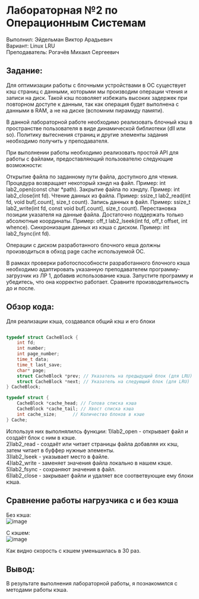 # Лабораторная №2 по Операционным Системам

Выполнил: Эйдельман Виктор Арадьевич<br>
Вариант: Linux LRU<br>
Преподаватель: Рогачёв Михаил Сергеевич<br>


## Задание:

Для оптимизации работы с блочными устройствами в ОС существует кэш страниц с данными, которыми мы производим операции чтения и записи на диск. Такой кэш позволяет избежать высоких задержек при повторном доступе к данным, так как операция будет выполнена с данными в RAM, а не на диске (вспомним пирамиду памяти).

В данной лабораторной работе необходимо реализовать блочный кэш в пространстве пользователя в виде динамической библиотеки (dll или so). Политику вытеснения страниц и другие элементы задания необходимо получить у преподавателя.

При выполнении работы необходимо реализовать простой API для работы с файлами, предоставляющий пользователю следующие возможности:

Открытие файла по заданному пути файла, доступного для чтения. Процедура возвращает некоторый хэндл на файл. Пример:
int lab2_open(const char *path).
Закрытие файла по хэндлу. Пример:
int lab2_close(int fd).
Чтение данных из файла. Пример:
ssize_t lab2_read(int fd, void buf[.count], size_t count).
Запись данных в файл. Пример:
ssize_t lab2_write(int fd, const void buf[.count], size_t count).
Перестановка позиции указателя на данные файла. Достаточно поддержать только абсолютные координаты. Пример:
​​​​​​​off_t lab2_lseek(int fd, off_t offset, int whence).
Синхронизация данных из кэша с диском. Пример:
int lab2_fsync(int fd).

Операции с диском разработанного блочного кеша должны производиться в обход page cache используемой ОС.

В рамках проверки работоспособности разработанного блочного кэша необходимо адаптировать указанную преподавателем программу-загрузчик из ЛР 1, добавив использование кэша. Запустите программу и убедитесь, что она корректно работает. Сравните производительность до и после.

## Обзор кода:

Для реализации кэша, создавался общий кэш и его блоки
```cpp

typedef struct CacheBlock {
    int fd;
    int number;
    int page_number;
    time_t data;
    time_t last_save;
    char* page;
    struct CacheBlock *prev; // Указатель на предыдущий блок (для LRU)
    struct CacheBlock *next; // Указатель на следующий блок (для LRU)
} CacheBlock;

typedef struct {
    CacheBlock *cache_head; // Голова списка кэша
    CacheBlock *cache_tail; // Хвост списка кэша
    int cache_size;      // Количество блоков в кэше
} Cache;
```
Используя них выполнялилсь функции:
1)lab2_open - открывает файл и создаёт блок с ним в кэше.<br>
2)lab2_read - создаёт или читает страницы файла добавляя их кэш, затем читает в буффер нужные элементы.<br>
3)lab2_lseek - указывает место в файле.<br>
4)lab2_write - заменяет значения файла локально в нашем кэше.<br>
5)lab2_fsync - сохраняют значения в файл.<br>
6)lab2_close - закрывает файли и удаляет все соответвующие ему блоки кэша.<br>

## Сравнение работы нагрузчика с и без кэша

Без кэша:<br>
![image](https://github.com/user-attachments/assets/5a47a0fe-4817-4eb8-b393-04a51ba8b48a)

С кэшем:<br>
![image](https://github.com/user-attachments/assets/af413443-d687-4236-9f13-4424fc1fdbbf)

Как видно скорость с кэшем уменьшилась в 30 раз.


## Вывод:

В результате выполнения лабораторной работы, я познакомился с методами работы кэша.
